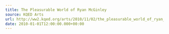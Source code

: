 ```yaml
---
title: The Pleasurable World of Ryan McGinley
source: KQED Arts
url: http://ww2.kqed.org/arts/2010/11/02/the_pleasurable_world_of_ryan_mcginley/
date: 2010-01-01T12:00:00.000+00:00
---
```

